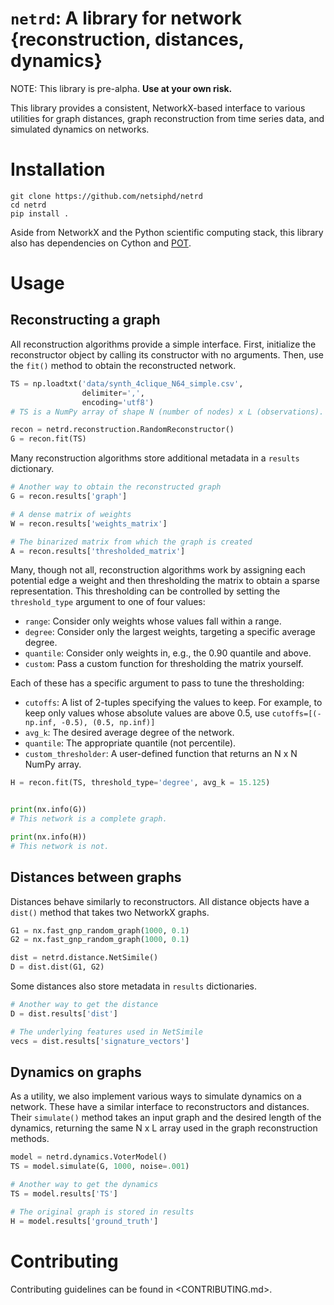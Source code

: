 # `netrd`: A library for network {reconstruction, distances, dynamics}

NOTE: This library is pre-alpha. **Use at your own risk.**

This library provides a consistent, NetworkX-based interface to various
utilities for graph distances, graph reconstruction from time series data, and
simulated dynamics on networks. 

# Installation

```
git clone https://github.com/netsiphd/netrd
cd netrd
pip install .
```

Aside from NetworkX and the Python scientific computing stack, this library also
has dependencies on Cython and [POT](https://github.com/rflamary/POT).

# Usage

## Reconstructing a graph

All reconstruction algorithms provide a simple interface. First, initialize the
reconstructor object by calling its constructor with no arguments. Then, use the
`fit()` method to obtain the reconstructed network.

```python
TS = np.loadtxt('data/synth_4clique_N64_simple.csv',
                delimiter=',',
                encoding='utf8')
# TS is a NumPy array of shape N (number of nodes) x L (observations).

recon = netrd.reconstruction.RandomReconstructor()
G = recon.fit(TS)
```

Many reconstruction algorithms store additional metadata in a `results`
dictionary. 

```python
# Another way to obtain the reconstructed graph
G = recon.results['graph']

# A dense matrix of weights
W = recon.results['weights_matrix']

# The binarized matrix from which the graph is created
A = recon.results['thresholded_matrix']
```

Many, though not all, reconstruction algorithms work by assigning each potential
edge a weight and then thresholding the matrix to obtain a sparse
representation. This thresholding can be controlled by setting the
`threshold_type` argument to one of four values:

* `range`: Consider only weights whose values fall within a range.
* `degree`: Consider only the largest weights, targeting a specific average
  degree.
* `quantile`: Consider only weights in, e.g., the 0.90 quantile and above.
* `custom`: Pass a custom function for thresholding the matrix yourself.

Each of these has a specific argument to pass to tune the thresholding:

* `cutoffs`: A list of 2-tuples specifying the values to keep. For example, to
  keep only values whose absolute values are above 0.5, use `cutoffs=[(-np.inf,
  -0.5), (0.5, np.inf)]`
* `avg_k`: The desired average degree of the network.
* `quantile`: The appropriate quantile (not percentile).
* `custom_thresholder`: A user-defined function that returns an N x N NumPy
  array.

```python
H = recon.fit(TS, threshold_type='degree', avg_k = 15.125)


print(nx.info(G))
# This network is a complete graph.

print(nx.info(H))
# This network is not.
```

## Distances between graphs

Distances behave similarly to reconstructors. All distance objects have a
`dist()` method that takes two NetworkX graphs.

```python
G1 = nx.fast_gnp_random_graph(1000, 0.1)
G2 = nx.fast_gnp_random_graph(1000, 0.1)

dist = netrd.distance.NetSimile()
D = dist.dist(G1, G2)
```

Some distances also store metadata in `results` dictionaries.

```python
# Another way to get the distance
D = dist.results['dist']

# The underlying features used in NetSimile
vecs = dist.results['signature_vectors']
```

## Dynamics on graphs

As a utility, we also implement various ways to simulate dynamics on a network.
These have a similar interface to reconstructors and distances. Their
`simulate()` method takes an input graph and the desired length of the dynamics,
returning the same N x L array used in the graph reconstruction methods.

```python
model = netrd.dynamics.VoterModel()
TS = model.simulate(G, 1000, noise=.001)

# Another way to get the dynamics
TS = model.results['TS']

# The original graph is stored in results
H = model.results['ground_truth']
```

# Contributing

Contributing guidelines can be found in
<CONTRIBUTING.md>.
